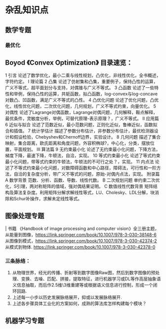 # 杂乱知识点

## 数学专题
### 最优化 
  Boyod 《Convex Optimization》
目录速览：
  --
  1 引言 论述了数学优化，最小二乘与线性规划，凸优化，非线性优化，全书概述，字符约定。
  I 理论篇
  2 凸集 论述了仿射集和凸集，重要例子，保持凸性的运算，广义不等式，超平面划分与支持，对偶锥与广义不等式。
  3 凸函数 论述了一些特性和举例，保持凸性的运算，共轭函数，拟凸函数，log-convex与log-concave对数凸、凹函数，满足广义不等式的凸性。
  4 凸优化问题 论述了优化问题，凸优化，线性优化问题，二次优化问题，几何规划，广义不等式约束，向量优化。
  5 对偶性 论述了Lagrange对偶函数，Lagrange对偶问题，几何解释，鞍点解释，最优条件，灵敏度分析，举例，可替代原理-表示原理？，广义不等式。
  II 应用篇
  6 近似与拟合 论述了范数近似，最小范数问题，正则化近似，鲁棒近似，函数拟合和插值。
  7 统计学估计 描述了参数分布估计，非参数分布估计，最优检测器设计和假设检验，Chebyshev和Chernoff边界，实验设计。
  8 几何问题 描述了集合映射，集合距离，欧氏距离和角度问题，外容积椭球?，中心化，分类，摆放位置，平面规划。
  III 算法篇
  9 无约束最小化 论述了无约束最小化问题，下降方法，梯度下降，最速下降，牛顿法，自洽，实现。
  10 等式约束最小化 论述了等式约束最小化问题，带等式约束的牛顿法，牛顿法的不可行之处？，实现。
  11 内点法 论述了不等式约束最小化问题，对数障碍函数和中心路径，障碍法，可行性和一阶方法，自洽的复杂度分析，带广义不等式的问题，原始-对偶内点法，实现。
  附录篇
  A 数学背景 范数、分析、函数、导数、线性代数。
  B 二次规划问题 单约束二次优化，S引理，两对称矩阵的值域，强对偶结果证明。
  C 数值线性代数背景 矩阵结构及算法复杂度。利用矩阵分解求解线性等式，LU、Cholesky、LDL分解，块消除和Schur补操作，求解未定线性等式。


## 图像处理专题
  | 书籍 《Handbook of image processing and computer vision》全三册主题，
      从能量到图像，https://link.springer.com/book/10.1007/978-3-030-38148-6
      从图像到模式，https://link.springer.com/book/10.1007/978-3-030-42374-2
      从模式到物体. https://link.springer.com/book/10.1007/978-3-030-42378-0
  
  
### 三条脉络：
1. 从物理世界，经光的传播、折射等到数字图像Raw图，然后到数字图像的预处理、变换、去噪、匹配、拼接，提取特征，进行机器学习或DL等作高层抽象语义信息抽取，而后作2.5维\3维重建等或根据语义信息进行控制，形成一个闭环回路.
2. 上述每一小步以历史发展脉络展开，抑或以发展脉络展开.
3. 上述各步骤具体工业化的方案如何，成熟的算法库怎样构建每个模块？


## 机器学习专题


